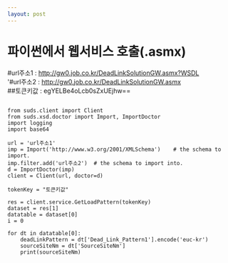 ```yaml
---
layout: post
---
```

# 파이썬에서 웹서비스 호출(.asmx)



#url주소1 : http://gw0.job.co.kr/DeadLinkSolutionGW.asmx?WSDL  
'#url주소2 : http://gw0.job.co.kr/DeadLinkSolutionGW.asmx  
##토큰키값 : egYELBe4oLcb0sZxUEjhw==


```no-highlight

from suds.client import Client
from suds.xsd.doctor import Import, ImportDoctor
import logging
import base64

url = 'url주소1'
imp = Import('http://www.w3.org/2001/XMLSchema')    # the schema to import.
imp.filter.add('url주소2')  # the schema to import into.
d = ImportDoctor(imp)
client = Client(url, doctor=d)

tokenKey = "토큰키값"

res = client.service.GetLoadPattern(tokenKey)
dataset = res[1]
datatable = dataset[0]
i = 0

for dt in datatable[0]:
	deadLinkPattern = dt['Dead_Link_Pattern1'].encode('euc-kr')
	sourceSiteNm = dt['SourceSiteNm']
	print(sourceSiteNm)


```
